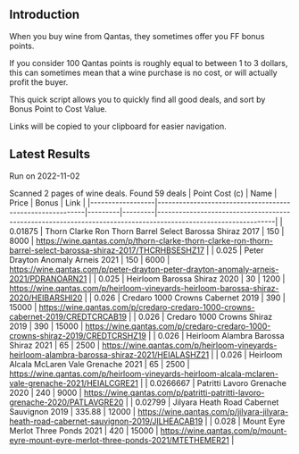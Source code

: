 ## Introduction

When you buy wine from Qantas, they sometimes offer you FF bonus points. 

If you consider 100 Qantas points is roughly equal to between 1 to 3 dollars, this can sometimes mean that a wine purchase is no cost, or will actually profit the buyer.

This quick script allows you to quickly find all good deals, and sort by Bonus Point to Cost Value.

Links will be copied to your clipboard for easier navigation.

## Latest Results

Run on 2022-11-02

Scanned 2 pages of wine deals.
Found 59 deals
|   Point Cost (c) | Name                                                     |   Price |   Bonus | Link                                                                                                          |
|------------------|----------------------------------------------------------|---------|---------|---------------------------------------------------------------------------------------------------------------|
|        0.01875   | Thorn Clarke Ron Thorn Barrel Select Barossa Shiraz 2017 |  150    |    8000 | https://wine.qantas.com/p/thorn-clarke-thorn-clarke-ron-thorn-barrel-select-barossa-shiraz-2017/THCRHBSESHZ17 |
|        0.025     | Peter Drayton Anomaly Arneis 2021                        |  150    |    6000 | https://wine.qantas.com/p/peter-drayton-peter-drayton-anomaly-arneis-2021/PDRANOARN21                         |
|        0.025     | Heirloom Barossa Shiraz 2020                             |   30    |    1200 | https://wine.qantas.com/p/heirloom-vineyards-heirloom-barossa-shiraz-2020/HEIBARSHI20                         |
|        0.026     | Credaro 1000 Crowns Cabernet 2019                        |  390    |   15000 | https://wine.qantas.com/p/credaro-credaro-1000-crowns-cabernet-2019/CREDTCRCAB19                              |
|        0.026     | Credaro 1000 Crowns Shiraz 2019                          |  390    |   15000 | https://wine.qantas.com/p/credaro-credaro-1000-crowns-shiraz-2019/CREDTCRSHZ19                                |
|        0.026     | Heirloom Alambra Barossa Shiraz 2021                     |   65    |    2500 | https://wine.qantas.com/p/heirloom-vineyards-heirloom-alambra-barossa-shiraz-2021/HEIALASHZ21                 |
|        0.026     | Heirloom Alcala McLaren Vale Grenache 2021               |   65    |    2500 | https://wine.qantas.com/p/heirloom-vineyards-heirloom-alcala-mclaren-vale-grenache-2021/HEIALCGRE21           |
|        0.0266667 | Patritti Lavoro Grenache 2020                            |  240    |    9000 | https://wine.qantas.com/p/patritti-patritti-lavoro-grenache-2020/PATLAVGRE20                                  |
|        0.02799   | Jilyara Heath Road Cabernet Sauvignon 2019               |  335.88 |   12000 | https://wine.qantas.com/p/jilyara-jilyara-heath-road-cabernet-sauvignon-2019/JILHEACAB19                      |
|        0.028     | Mount Eyre Merlot Three Ponds 2021                       |  420    |   15000 | https://wine.qantas.com/p/mount-eyre-mount-eyre-merlot-three-ponds-2021/MTETHEMER21                           |

